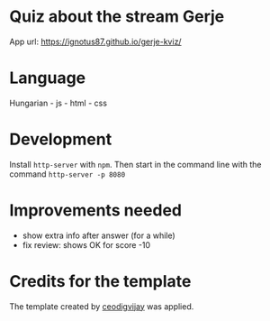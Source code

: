 # Quiz about the stream Gerje
App url: https://ignotus87.github.io/gerje-kviz/

# Language
Hungarian - js - html - css

# Development

Install `http-server` with `npm`.
Then start in the command line with the command `http-server -p 8080`

# Improvements needed
- show extra info after answer (for a while)
- fix review: shows OK for score -10

# Credits for the template
The template created by [ceodigvijay](https://github.com/ceodigvijay/quiz-template-html-css-js) was applied.
